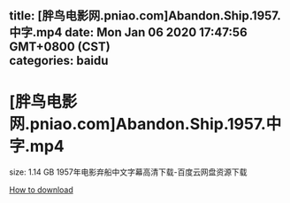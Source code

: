 
title: [胖鸟电影网.pniao.com]Abandon.Ship.1957.中字.mp4
date: Mon Jan 06 2020 17:47:56 GMT+0800 (CST)    
categories: baidu
---

# [胖鸟电影网.pniao.com]Abandon.Ship.1957.中字.mp4
size: 1.14 GB
 1957年电影弃船中文字幕高清下载-百度云网盘资源下载
 

[How to download](https://bpcam.bemobtrk.com/go/2ceec3aa-1ca2-46d6-b9ff-aaa5c184517c?jno=198)